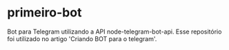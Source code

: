 # primeiro-bot
Bot para Telegram utilizando a API node-telegram-bot-api. Esse repositório foi utilizado no artigo 'Criando BOT para o telegram'.

